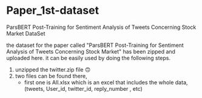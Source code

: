 # Paper_1st-dataset
ParsBERT Post-Training for Sentiment Analysis of Tweets Concerning Stock Market DataSet

the dataset for the paper called "ParsBERT Post-Training for Sentiment Analysis of Tweets Concerning Stock Market" has been zipped and uploaded here. it can be easily used by doing the following steps.

1. unzipped the twitter.zip file :upside_down_face:
2. two files can be found there,
      - first one is All.xlsx which is an excel that includes the whole data, (tweets, User_id, twitter_id, reply_number , etc)
